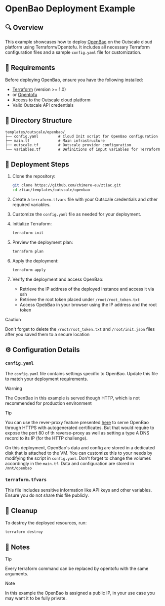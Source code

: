 # OpenBao Deployment Example

## 🔍 Overview 

This example showcases how to deploy [OpenBao](https://github.com/openbao/openbao) on the Outscale  cloud platform using Terraform/Opentofu. It includes all necessary Terraform configuration files and a sample `config.yaml` file for customization.

## 🧾 Requirements

Before deploying OpenBao, ensure you have the following installed:

- [Terraform](https://www.terraform.io/downloads.html) (version >= 1.0)
- or [Opentofu](https://github.com/opentofu/opentofu)
- Access to the Outscale cloud platform
- Valid Outscale API credentials

## 📁 Directory Structure

```
templates/outscale/openbao/
├── config.yaml         # Cloud Init script for OpenBao configuration
├── main.tf             # Main infrastructure
├── outscale.tf         # Outscale provider configuration
└── variables.tf        # Definitions of input variables for Terraform
```

## 🚀 Deployment Steps

1. Clone the repository:
   ```bash
   git clone https://github.com/chimere-eu/ztiac.git
   cd ztiac/templates/outscale/openbao
   ```

2. Create a `terraform.tfvars` file with your Outscale credentials and other required variables.

3. Customize the `config.yaml` file as needed for your deployment.

4. Initialize Terraform:
   ```bash
   terraform init
   ```

5. Preview the deployment plan:
   ```bash
   terraform plan
   ```

6. Apply the deployment:
   ```bash
   terraform apply
   ```

7. Verify the deployment and access OpenBao:

   - Retrieve the IP address of the deployed instance and access it via ssh
   - Retrieve the root token placed under `/root/root_token.txt`
   - Access OpebBao in your browser using the IP address and the root token

>[!CAUTION]
> Don't forget to delete the `/root/root_token.txt` and `/root/init.json` files after you saved them to a secure location 

## ⚙️ Configuration Details

### `config.yaml`
The `config.yaml` file contains settings specific to OpenBao. Update this file to match your deployment requirements.

>[!WARNING]
> The OpenBao in this example is served though HTTP, which is not recommended for production environment

>[!TIP]
> You can use the rever-proxy feature presented [here](../reverse-proxy/README.md) to serve OpenBao through HTTPS with autogenerated certificates. But that would require to expose the port 80 of th reverse-proxy as well as setting a type A DNS record to its IP (for the HTTP challenge). 

On this deployment, OpenBao's data and config are stored in a dedicated disk that is attached to the VM. You can customize this to your needs by modifying the script in `config.yaml`. Don't forget to change the volumes accordingly in the `main.tf`.
Data and configuration are stored in `/mnt/openbao`
### `terraform.tfvars`
This file includes sensitive information like API keys and other variables. Ensure you do not share this file publicly.

## 🧹 Cleanup

To destroy the deployed resources, run:
```bash
terraform destroy
```

## 📌 Notes

>[!TIP]
> Every terraform command can be replaced by opentofu with the same arguments.  

>[!NOTE]
> In this example the OpenBao is assigned a public IP, in your use case you may want it to be fully private.

